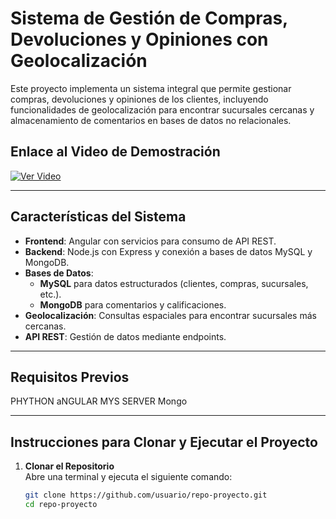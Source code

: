 # Sistema de Gestión de Compras, Devoluciones y Opiniones con Geolocalización

Este proyecto implementa un sistema integral que permite gestionar compras, devoluciones y opiniones de los clientes, incluyendo funcionalidades de geolocalización para encontrar sucursales cercanas y almacenamiento de comentarios en bases de datos no relacionales.

## Enlace al Video de Demostración
[![Ver Video](https://img.shields.io/badge/Ver%20Video-Demostración-red)](https://www.youtube.com/watch?v=ENLACE_DEL_VIDEO)

---

## **Características del Sistema**
- **Frontend**: Angular con servicios para consumo de API REST.
- **Backend**: Node.js con Express y conexión a bases de datos MySQL y MongoDB.
- **Bases de Datos**:
  - **MySQL** para datos estructurados (clientes, compras, sucursales, etc.).
  - **MongoDB** para comentarios y calificaciones.
- **Geolocalización**: Consultas espaciales para encontrar sucursales más cercanas.
- **API REST**: Gestión de datos mediante endpoints.

---

## **Requisitos Previos**
PHYTHON
aNGULAR 
MYS SERVER
Mongo

---

## **Instrucciones para Clonar y Ejecutar el Proyecto**

1. **Clonar el Repositorio**  
   Abre una terminal y ejecuta el siguiente comando:  
   ```bash
   git clone https://github.com/usuario/repo-proyecto.git
   cd repo-proyecto
